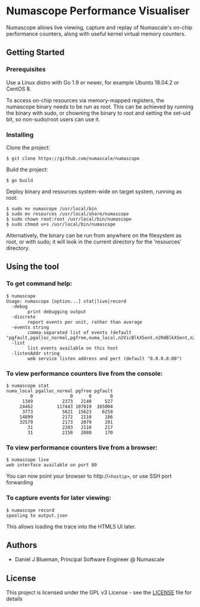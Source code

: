 # Numascope Performance Visualiser

Numascope allows live viewing, capture and replay of Numascale's on-chip performance counters, along with useful kernel virtual memory counters.

## Getting Started

### Prerequisites

Use a Linux distro with Go 1.9 or newer, for example Ubuntu 18.04.2 or CentOS 8.

To access on-chip resources via memory-mapped registers, the numascope binary needs to be run as root. This can be achieved by running the binary with sudo, or chowning the binary to root and setting the set-uid bit, so non-sudo/root users can use it.

### Installing

Clone the project:
```
$ git clone https://github.com/numascale/numascope
```

Build the project:
```
$ go build
```

Deploy binary and resources system-wide on target system, running as root:
```
$ sudo mv numascope /usr/local/bin
$ sudo mv resources /usr/local/share/numascope
$ sudo chown root:root /usr/local/bin/numascope
$ sudo chmod u+s /usr/local/bin/numascope
```

Alternatively, the binary can be run from anywhere on the filesystem as root, or with sudo; it will look in the current directory for the 'resources' directory.

## Using the tool

### To get command help:
```
$ numascope
Usage: numascope [option...] stat|live|record
  -debug
        print debugging output
  -discrete
        report events per unit, rather than average
  -events string
        comma-separated list of events (default "pgfault,pgalloc_normal,pgfree,numa_local,n2VicBlkXSent,n2RdBlkXSent,n2RdBlkModSent,n2ChangeToDirtySent,n2BcastProbeCmdSent,n2RdRespSent,n2ProbeRespSent")
  -list
        list events available on this host
  -listenAddr string
        web service listen address and port (default "0.0.0.0:80")
```

### To view performance counters live from the console:
```
$ numascope stat
numa_local pgalloc_normal pgfree pgfault
         0              0      0       0
      1349           2373   2140     527
     24462         117443 107019  165004
      3773           5621  15623    6258
     14899           2172   2110     186
     32579           2173   2079     201
        31           2203   2110     217
        31           2158   2080     170
```

### To view performance counters live from a browser:
```
$ numascope live
web interface available on port 80
```
You can now point your browser to http://`<hostip>`, or use SSH port forwarding

### To capture events for later viewing:
```
$ numascope record
spooling to output.json
```
This allows loading the trace into the HTML5 UI later.

## Authors

* Daniel J Blueman, Principal Software Engineer @ Numascale

## License

This project is licensed under the GPL v3 License - see the [LICENSE](LICENSE) file for details
